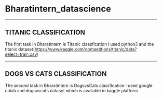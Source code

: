 # Bharatintern_datascience
------------------------------
TITANIC CLASSIFICATION
------------------------------
The first task in Bharatintern is Titanic classfication I used python3 and the titanic dataset(https://www.kaggle.com/competitions/titanic/data?select=train.csv)

------------------------------
DOGS VS CATS CLASSIFICATION
------------------------------
The second task in Bharatintern is DogsvsCats classfication I used google colab and dogsvscats dataset which is available in kaggle platform
